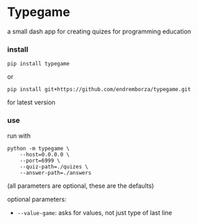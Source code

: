 # Typegame

a small dash app for creating quizes for programming education

### install
`pip install typegame`

or

`pip install git+https://github.com/endremborza/typegame.git`

for latest version

### use

run with 

```
python -m typegame \
    --host=0.0.0.0 \
    --port=6999 \
    --quiz-path=./quizes \
    --answer-path=./answers
```

(all parameters are optional, these are the defaults)

optional parameters:
- `--value-game`: asks for values, not just type of last line